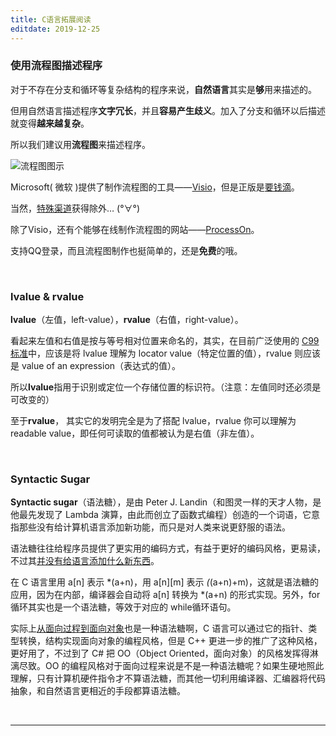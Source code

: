 ```yaml
---
title: C语言拓展阅读
editdate: 2019-12-25
---
```


### 使用流程图描述程序

对于不存在分支和循环等复杂结构的程序来说，**自然语言**其实是**够**用来描述的。

但用自然语言描述程序**文字冗长**，并且**容易产生歧义**。加入了分支和循环以后描述就变得**越来越复杂**。

所以我们建议用**流程图**来描述程序。

![流程图图示](https://fishc.com.cn/data/attachment/image/000/04/21/57_400_300.jpg)

Microsoft( 微软 )提供了制作流程图的工具——[Visio](https://products.office.com/zh-CN/visio/microsoft-visio-plans-and-pricing-compare-visio-options)，但是正版是<u>要钱滴</u>。

当然，<u>特殊渠道</u>获得除外…   (°∀°)

除了Visio，还有个能够在线制作流程图的网站——[ProcessOn](https://www.processon.com/)。

支持QQ登录，而且流程图制作也挺简单的，还是**免费**的哦。

​    

### lvalue & rvalue

**lvalue**（左值，left-value），**rvalue**（右值，right-value）。

看起来左值和右值是按与等号相对位置来命名的，其实，在目前广泛使用的 <u>C99 标准</u>中，应该是将 lvalue 理解为 locator value（特定位置的值），rvalue 则应该是 value of an expression（表达式的值）。

所以**lvalue**指用于识别或定位一个存储位置的标识符。（注意：左值同时还必须是可改变的）

至于**rvalue**， 其实它的发明完全是为了搭配 lvalue，rvalue 你可以理解为 readable value，即任何可读取的值都被认为是右值（非左值）。

​      

### Syntactic Sugar

**Syntactic sugar**（语法糖），是由 Peter J. Landin（和图灵一样的天才人物，是他最先发现了 Lambda 演算，由此而创立了函数式编程）创造的一个词语，它意指那些没有给计算机语言添加新功能，而只是对人类来说更舒服的语法。

语法糖往往给程序员提供了更实用的编码方式，有益于更好的编码风格，更易读，不过其<u>并没有给语言添加什么新东西</u>。

在 C 语言里用 a[n] 表示 *(a+n)，用 a[n][m] 表示 *(*(a+n)+m)，这就是语法糖的应用，因为在内部，编译器会自动将 a[n] 转换为 *(a+n) 的形式实现。另外，for 循环其实也是一个语法糖，等效于对应的 while循环语句。

实际上<u>从面向过程到面向对象</u>也是一种语法糖啊，C 语言可以通过它的指针、类型转换，结构实现面向对象的编程风格，但是 C++ 更进一步的推广了这种风格，更好用了，不过到了 C# 把 OO（Object Oriented，面向对象）的风格发挥得淋漓尽致。OO 的编程风格对于面向过程来说是不是一种语法糖呢？如果生硬地照此理解，只有计算机硬件指令才不算语法糖，而其他一切利用编译器、汇编器将代码抽象，和自然语言更相近的手段都算语法糖。

​       

------

